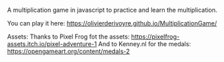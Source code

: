 A multiplication game in javascript to practice and learn the multiplication.

You can play it here:
https://olivierderivoyre.github.io/MultiplicationGame/


Assets:
Thanks to Pixel Frog fot the assets:
https://pixelfrog-assets.itch.io/pixel-adventure-1
And to Kenney.nl for the medals:
https://opengameart.org/content/medals-2

